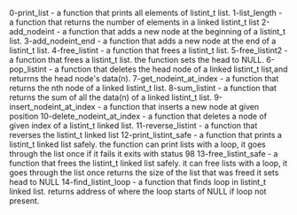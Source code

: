 0-print_list - a function that prints all elements of listint_t list.
1-list_length - a function that returns the number of elements in a
linked listint_t list
2-add_nodeint - a function that adds a new node at the beginning of a 
listint_t list.
3-add_nodeint_end - a function that adds a new node at the end of a
listint_t list.
4-free_listint - a function that frees a listint_t list.
5-free_listint2 - a function that frees a listint_t list.
the function sets the head to NULL.
6-pop_listint - a function that deletes the head node of a linked listint_t 
list,and returrns the head node's data(n).
7-get_nodeint_at_index - a function that returns the nth node of a linked
listint_t list.
8-sum_listint - a function that returns the sum of all the data(n) of a linked
listint_t list.
9-insert_nodeint_at_index - a function that inserts a new node at given position
10-delete_nodeint_at_index - a function that deletes a node of given index of
a listint_t linked list.
11-reverse_listint - a function that reverses the listint_t linked list
12-print_listint_safe - a function that prints a listint_t linked list safely.
the function can print lists with a loop,
it goes through the list once
if it fails it exits with status 98
13-free_listint_safe - a function that frees the listint_t linked list safely.
it can free lists with a loop,
it goes through the list once
returns the size of the list that was freed
it sets head to NULL
14-find_listint_loop - a function that finds loop in listint_t linked list.
returns address of where the loop starts of NULL if loop not present.
